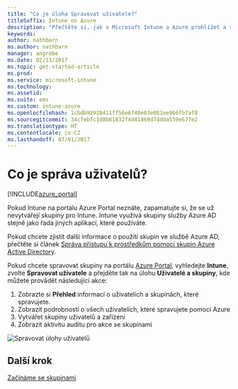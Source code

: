 ```yaml
---
title: "Co je úloha Spravovat uživatele?"
titleSuffix: Intune on Azure
description: "Přečtěte si, jak v Microsoft Intune a Azure prohlížet a spravovat uživatele."
keywords: 
author: nathbarn
ms.author: nathbarn
manager: angrobe
ms.date: 02/13/2017
ms.topic: get-started-article
ms.prod: 
ms.service: microsoft-intune
ms.technology: 
ms.assetid: 
ms.suite: ems
ms.custom: intune-azure
ms.openlocfilehash: 1cbdb92928411ff56e6740e83e081ee966fb7af8
ms.sourcegitcommit: 34cfebfc1d8b81032f4d41869d74dda559e677e2
ms.translationtype: HT
ms.contentlocale: cs-CZ
ms.lasthandoff: 07/01/2017
---
```

# <a name="what-is-user-management"></a>Co je správa uživatelů?


[!INCLUDE[azure_portal](./includes/azure_portal.md)]

Pokud Intune na portálu Azure Portal neznáte, zapamatujte si, že se už nevytvářejí skupiny pro Intune. Intune využívá skupiny služby Azure AD stejně jako řada jiných aplikací, které používáte.

Pokud chcete zjistit další informace o použití skupin ve službě Azure AD, přečtěte si článek [Správa přístupu k prostředkům pomocí skupin Azure Active Directory](https://docs.microsoft.com/azure/active-directory/active-directory-manage-groups).

Pokud chcete spravovat skupiny na portálu [Azure Portal](https://portal.azure.com), vyhledejte **Intune**, zvolte **Spravovat uživatele** a přejděte tak na úlohu **Uživatelé a skupiny**, kde můžete provádět následující akce:

1. Zobrazte si **Přehled** informací o uživatelích a skupinách, které spravujete.
2. Zobrazit podrobnosti o všech uživatelích, které spravujete pomocí Azure
3. Vytvářet skupiny uživatelů a zařízení
4. Zobrazit aktivitu auditu pro akce se skupinami

![Spravovat úlohy uživatelů](./media/manage-users.png)


## <a name="next-step"></a>Další krok

[Začínáme se skupinami](groups-get-started.md)
